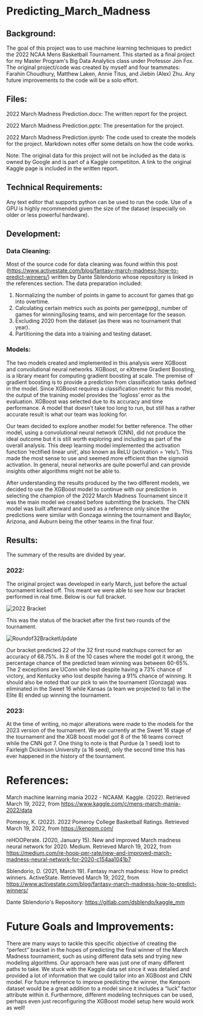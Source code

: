 # Predicting_March_Madness

## Background: 

The goal of this project was to use machine learning techniques to predict the 2022 NCAA Mens Basketball Tournament. This started as a final project for my Master Program's Big Data Analytics class under Professor Jon Fox. The original project/code was created by myself and four teammates: Farahin Choudhury, Matthew Laken, Annie Titus, and Jiebin (Alex) Zhu. Any future improvements to the code will be a solo effort. 

## Files:

2022 March Madness Prediction.docx: The written report for the project.

2022 March Madness Prediction.pptx: The presentation for the project.

2022 March Madness Prediction.ipynb: The code used to create the models for the project. Markdown notes offer some details on how the code works.

Note: The original data for this project will not be included as the data is owned by Google and is part of a Kaggle competiiton. A link to the original Kaggle page is included in the written report. 

## Technical Requirements:

Any text editor that supports python can be used to run the code. Use of a GPU is highly recommended given the size of the dataset (especially on older or less powerful hardware).

## Development:

### Data Cleaning:

Most of the source code for data cleaning was found within this post (https://www.activestate.com/blog/fantasy-march-madness-how-to-predict-winners/) written by Dante Sblendorio whose repository is linked in the references section. The data preparation included:

1.	Normalizing the number of points in game to account for games that go into overtime.
2.	Calculating certain metrics such as points per game(ppg), number of games for winning/losing teams, and win percentage for the season.
3.	Excluding 2020 from the dataset (as there was no tournament that year).
4.	Partitioning the data into a training and testing dataset. 

### Models:

The two models created and implemented in this analysis were XGBoost and convolutional neural networks. XGBoost, or eXtreme Gradient Boosting, is a library meant for computing gradient boosting at scale. The premise of gradient boosting is to provide a prediction from classification tasks defined in the model. Since XGBoost requires a classification metric for this model, the output of the training model provides the ‘logloss’ error as the evaluation. XGBoost was selected due to its accuracy and time performance. A model that doesn’t take too long to run, but still has a rather accurate result is what our team was looking for.

Our team decided to explore another model for better reference. The other model, using a convolutional neural network (CNN), did not produce the ideal outcome but it is still worth exploring and including as part of the overall analysis. This deep learning model implemented the activation function ‘rectified linear unit’, also known as ReLU (activation = ‘relu’). This made the most sense to use and seemed more efficient than the sigmoid activation. In general, neural networks are quite powerful and can provide insights other algorithms might not be able to.

After understanding the results produced by the two different models, we decided to use the XGBoost model to continue with our prediction in selecting the champion of the 2022 March Madness Tournament since it was the main model we created before submitting the brackets. The CNN model was built afterward and used as a reference only since the predictions were similar with Gonzaga winning the tournament and Baylor, Arizona, and Auburn being the other teams in the final four.

## Results:

The summary of the results are divided by year.

### 2022:

The original project was developed in early March, just before the actual tournament kicked off. This meant we were able to see how our bracket performed in real time. Below is our full bracket.

![2022 Bracket](https://user-images.githubusercontent.com/87530934/213572570-141bab54-6cd6-4eda-a1de-3a2914711608.png)

This was the status of the bracket after the first two rounds of the tournament. 

![Roundof32BracketUpdate](https://user-images.githubusercontent.com/87530934/214110814-b964af67-e896-4316-872a-da8a30752e0b.png)

Our bracket predicted 22 of the 32 first round matchups correct for an accuracy of 68.75%. In 8 of the 10 cases where the model got it wrong, the percentage chance of the predicted team winning was between 60-65%. The 2 exceptions are UConn who lost despite having a 73% chance of victory, and Kentucky who lost despite having a 91% chance of winning. It should also be noted that our pick to win the tournament (Gonzaga) was eliminated in the Sweet 16 while Kansas (a team we projected to fall in the Elite 8) ended up winning the tournament.

### 2023:

At the time of writing, no major alterations were made to the models for the 2023 version of the tournament. We are currently at the Sweet 16 stage of the tournament and the XGB boost model got 8 of the 16 teams correct while the CNN got 7. One thing to note is that Purdue (a 1 seed) lost to Fairleigh Dickinson University (a 16 seed), only the second time this has ever happened in the history of the tournament. 


# References:

March machine learning mania 2022 - NCAAM. Kaggle. (2022). Retrieved March 19, 2022, from https://www.kaggle.com/c/mens-march-mania-2022/data

Pomeroy, K. (2022). 2022 Pomeroy College Basketball Ratings. Retrieved March 19, 2022, from https://kenpom.com/

reHOOPerate. (2020, January 15). New and improved March madness neural network for 2020. Medium. Retrieved March 19, 2022, from https://medium.com/re-hoop-per-rate/new-and-improved-march-madness-neural-network-for-2020-c154aa1041b7

Sblendorio, D. (2021, March 19). Fantasy march madness: How to predict winners. ActiveState. Retrieved March 19, 2022, from https://www.activestate.com/blog/fantasy-march-madness-how-to-predict-winners/ 

Dante Sblendorio's Repository: https://gitlab.com/dsblendo/kaggle_mm

# Future Goals and Improvements:

There are many ways to tackle this specific objective of creating the “perfect” bracket in the hopes of predicting the final winner of the March Madness tournament, such as using different data sets and trying new modeling algorithms. Our approach here was just one of many different paths to take. We stuck with the Kaggle data set since it was detailed and provided a lot of information that we could tailor into an XGBoost and CNN model. For future reference to improve predicting the winner, the Kenpom dataset would be a great addition to a model since it includes a “luck” factor attribute within it. Furthermore, different modeling techniques can be used, perhaps even just reconfiguring the XGBoost model setup here would work as well! 




